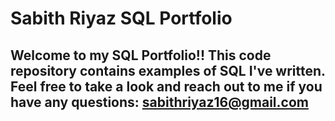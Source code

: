 # Sabith Riyaz SQL Portfolio

## Welcome to my SQL Portfolio!! This code repository contains examples of SQL I've written. Feel free to take a look and reach out to me if you have any questions: sabithriyaz16@gmail.com
